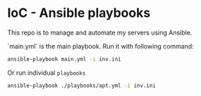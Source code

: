 # IoC - Ansible playbooks
This repo is to manage and automate my servers using Ansible.

´main.yml´ is the main playbook.
Run it with following command:
```sh
ansible-playbook main.yml -i inv.ini
```

Or run individual `playbooks`
```sh
ansible-playbook ./playbooks/apt.yml -i inv.ini
```